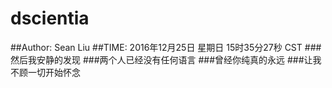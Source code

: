 # dscientia
##Author: Sean Liu
##TIME: 2016年12月25日 星期日 15时35分27秒 CST
###然后我安静的发现
###两个人已经没有任何语言
###曾经你纯真的永远
###让我不顾一切开始怀念
